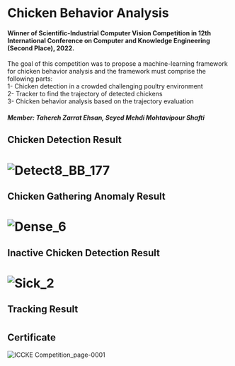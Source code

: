 # Chicken Behavior Analysis
#### Winner of Scientific-Industrial Computer Vision Competition in 12th International Conference on Computer and Knowledge Engineering (Second Place), 2022.   
The goal of this competition was to propose a machine-learning framework for chicken behavior analysis and the framework must comprise the following parts:     
1- Chicken detection in a crowded challenging poultry environment   
2- Tracker to find the trajectory of detected chickens   
3- Chicken behavior analysis based on the trajectory evaluation      
##### Member: Tahereh Zarrat Ehsan, Seyed Mehdi Mohtavipour Shafti

## Chicken Detection Result
# ![Detect8_BB_177](https://github.com/TaherehZarratEhsan/Chicken-Behavior-Analysis/assets/91826778/33dde34f-55a9-4ded-bba2-1ca69391062a)

## Chicken Gathering Anomaly Result
# ![Dense_6](https://github.com/TaherehZarratEhsan/Chicken-Behavior-Analysis/assets/91826778/e20afeb0-700a-4d3a-a25e-b864b0cf2646)

## Inactive Chicken Detection Result
# ![Sick_2](https://github.com/TaherehZarratEhsan/Chicken-Behavior-Analysis/assets/91826778/f2294abe-f942-422b-99a8-7449a4ceadf8)

## Tracking Result
# 

## Certificate
![ICCKE Competition_page-0001](https://github.com/TaherehZarratEhsan/Chicken-Behavior-Analysis/assets/91826778/c5fac762-e061-4865-b1cc-20ca37453227)









